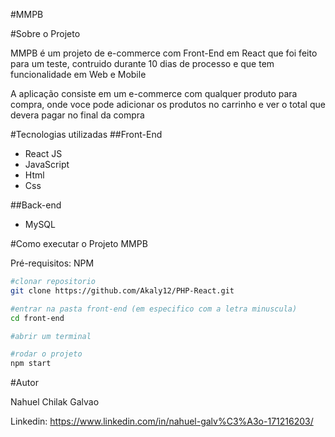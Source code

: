 #MMPB

#Sobre o Projeto

MMPB é um projeto de e-commerce com Front-End em React que foi feito para um teste, contruido durante 10 dias de processo e que tem funcionalidade em Web e Mobile

A aplicação consiste em um e-commerce com qualquer produto para compra, onde voce pode adicionar os produtos no carrinho e ver o total que devera pagar no final da compra

#Tecnologias utilizadas
##Front-End

- React JS
- JavaScript
- Html
- Css

##Back-end

- MySQL

#Como executar o Projeto MMPB

Pré-requisitos: NPM 

```bash
#clonar repositorio
git clone https://github.com/Akaly12/PHP-React.git

#entrar na pasta front-end (em especifico com a letra minuscula)
cd front-end

#abrir um terminal

#rodar o projeto
npm start
```

#Autor

Nahuel Chilak Galvao

Linkedin: https://www.linkedin.com/in/nahuel-galv%C3%A3o-171216203/
